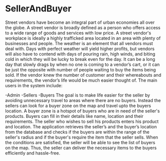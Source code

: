 # SellerAndBuyer

Street vendors have become an integral part of urban economies all over the globe. A street vendor is broadly defined as a person who offers access to a wide range of goods and services with low price. A street vendor's workplace is ideally a highly trafficked area located in an area with plenty of businesses and people. The weather is an element that all vendors must deal with. Days with perfect weather will yield higher profits, but vendors will also have to contend with days of pouring rain, high winds, and biting cold in which they will be lucky to break even for the day. It can be a long day that slowly drags by when no one is coming to a vendor’s cart, or it can be just the opposite with number of people waiting to buy the items being sold. If the vendor knew the number of customer and their whereabouts and requirements, the vendor’s life would be much easier thought of. The main users in the system include:

-Admin
-Sellers
-Buyers
The goal is to make life easier for the seller by avoiding unnecessary travel to areas where there are no buyers. Instead the sellers can look for a buyer zone on the map and travel upto the buyers location. A buyer zone is a hotspot of buyers who are in need of the seller's products. Buyers can fill in their details like name, location and their requirements. The seller who wishes to sell his products enters his product and location. The application retrieves the seller’s and the buyer’s location from the database and checks if the buyers are within the range of the seller's radius and if the buyer's require the item that the seller sells. When the conditions are satisfied, the seller will be able to see the list of buyers on the map. Thus, the seller can deliver the necessary items to the buyers efficiently and hassle-free.
